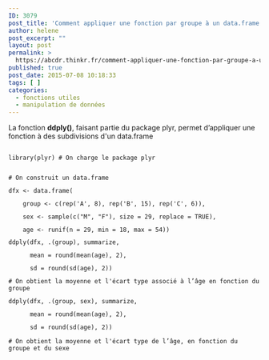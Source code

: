 ```yaml
---
ID: 3079
post_title: 'Comment appliquer une fonction par groupe à un data.frame et retourner un data.frame ? : ddply'
author: helene
post_excerpt: ""
layout: post
permalink: >
  https://abcdr.thinkr.fr/comment-appliquer-une-fonction-par-groupe-a-un-data-frame-et-retourner-un-data-frame-ddply/
published: true
post_date: 2015-07-08 10:18:33
tags: [ ]
categories:
  - fonctions utiles
  - manipulation de données
---
```

<p>La fonction <b>ddply()</b>, faisant partie du package plyr, permet d’appliquer une fonction à des subdivisions d'un data.frame</p><p> <pre><code><br />library(plyr) # On charge le package plyr</p><p><br /># On construit un data.frame</p><p>dfx &lt;- data.frame(</p><p>    group &lt;- c(rep('A', 8), rep('B', 15), rep('C', 6)),</p><p>    sex &lt;- sample(c("M", "F"), size = 29, replace = TRUE),</p><p>    age &lt;- runif(n = 29, min = 18, max = 54))</p><p></p><p>ddply(dfx, .(group), summarize,</p><p>      mean = round(mean(age), 2),</p><p>      sd = round(sd(age), 2))</p><p># On obtient la moyenne et l'écart type associé à l’âge en fonction du groupe</p><p></p><p>ddply(dfx, .(group, sex), summarize,</p><p>      mean = round(mean(age), 2),</p><p>      sd = round(sd(age), 2))</p><p># On obtient la moyenne et l'écart type de l’âge, en fonction du groupe et du sexe<br /> </code></pre>   </p>